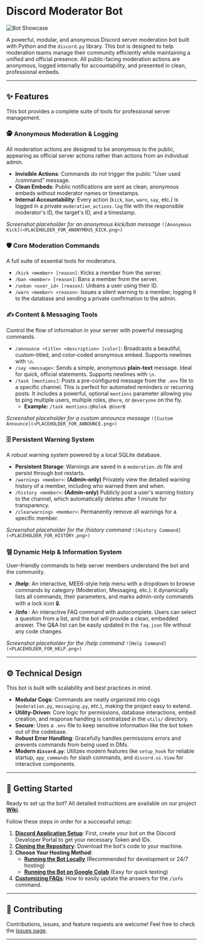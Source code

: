 # Discord Moderator Bot

![Bot Showcase](PLACEHOLDER_FOR_A_GENERAL_SHOWCASE_IMAGE.png)

A powerful, modular, and anonymous Discord server moderation bot built with Python and the `discord.py` library. This bot is designed to help moderation teams manage their community efficiently while maintaining a unified and official presence. All public-facing moderation actions are anonymous, logged internally for accountability, and presented in clean, professional embeds.

---

## ✨ Features

This bot provides a complete suite of tools for professional server management.

### 🕵️ Anonymous Moderation & Logging

All moderation actions are designed to be anonymous to the public, appearing as official server actions rather than actions from an individual admin.

-   **Invisible Actions**: Commands do not trigger the public "User used /command" message.
-   **Clean Embeds**: Public notifications are sent as clean, anonymous embeds without moderator names or timestamps.
-   **Internal Accountability**: Every action (`kick`, `ban`, `warn`, `say`, etc.) is logged in a private `moderation_actions.log` file with the responsible moderator's ID, the target's ID, and a timestamp.

_Screenshot placeholder for an anonymous kick/ban message_
`![Anonymous Kick](<PLACEHOLDER_FOR_ANONYMOUS_KICK.png>)`

### 🛡️ Core Moderation Commands

A full suite of essential tools for moderators.

-   `/kick <member> [reason]`: Kicks a member from the server.
-   `/ban <member> [reason]`: Bans a member from the server.
-   `/unban <user_id> [reason]`: Unbans a user using their ID.
-   `/warn <member> <reason>`: Issues a silent warning to a member, logging it to the database and sending a private confirmation to the admin.

### ✍️ Content & Messaging Tools

Control the flow of information in your server with powerful messaging commands.

-   `/announce <title> <description> [color]`: Broadcasts a beautiful, custom-titled, and color-coded anonymous embed. Supports newlines with `\n`.
-   `/say <message>`: Sends a simple, anonymous **plain-text** message. Ideal for quick, official statements. Supports newlines with `\n`.
-   `/task [mentions]`: Posts a pre-configured message from the `.env` file to a specific channel. This is perfect for automated reminders or recurring posts. It includes a powerful, optional `mentions` parameter allowing you to ping multiple users, multiple roles, `@here`, or `@everyone` on the fly.
    -   **Example:** `/task mentions:@RoleA @UserB`

_Screenshot placeholder for a custom announce message_
`![Custom Announce](<PLACEHOLDER_FOR_ANNOUNCE.png>)`

### 🗄️ Persistent Warning System

A robust warning system powered by a local SQLite database.

-   **Persistent Storage**: Warnings are saved in a `moderation.db` file and persist through bot restarts.
-   `/warnings <member>`: **(Admin-only)** Privately view the detailed warning history of a member, including who warned them and when.
-   `/history <member>`: **(Admin-only)** Publicly post a user's warning history to the channel, which automatically deletes after 1 minute for transparency.
-   `/clearwarnings <member>`: Permanently remove all warnings for a specific member.

_Screenshot placeholder for the /history command_
`![History Command](<PLACEHOLDER_FOR_HISTORY.png>)`

### 헬 Dynamic Help & Information System

User-friendly commands to help server members understand the bot and the community.

-   **/help**: An interactive, MEE6-style help menu with a dropdown to browse commands by category (Moderation, Messaging, etc.). It dynamically lists all commands, their parameters, and marks admin-only commands with a lock icon 🔒.
-   **/info <question>**: An interactive FAQ command with autocomplete. Users can select a question from a list, and the bot will provide a clean, embedded answer. The Q&A list can be easily updated in the `faq.json` file without any code changes.

_Screenshot placeholder for the /help command_
`![Help Command](<PLACEHOLDER_FOR_HELP.png>)`

---

## ⚙️ Technical Design

This bot is built with scalability and best practices in mind.

-   **Modular Cogs**: Commands are neatly organized into cogs (`moderation.py`, `messaging.py`, etc.), making the project easy to extend.
-   **Utility-Driven**: Core logic for permissions, database interactions, embed creation, and response handling is centralized in the `utils/` directory.
-   **Secure**: Uses a `.env` file to keep sensitive information like the bot token out of the codebase.
-   **Robust Error Handling**: Gracefully handles permissions errors and prevents commands from being used in DMs.
-   **Modern `discord.py`**: Utilizes modern features like `setup_hook` for reliable startup, `app_commands` for slash commands, and `discord.ui.View` for interactive components.

---

## 🚀 Getting Started

Ready to set up the bot? All detailed instructions are available on our project **[Wiki](https://github.com/imsay3m/intie-a-discord-bot/wiki)**.

Follow these steps in order for a successful setup:

1.  **[Discord Application Setup](https://github.com/imsay3m/intie-a-discord-bot/wiki/Discord-Setup)**: First, create your bot on the Discord Developer Portal to get your necessary Token and IDs.
2.  **[Cloning the Repository](https://github.com/imsay3m/intie-a-discord-bot/wiki#step-2-get-the-code-by-cloning-the-repository)**: Download the bot's code to your machine.
3.  **Choose Your Hosting Method**:
    -   **[Running the Bot Locally](https://github.com/imsay3m/intie-a-discord-bot/wiki/Running-the-Bot-Locally)** (Recommended for development or 24/7 hosting)
    -   **[Running the Bot on Google Colab](https://github.com/imsay3m/intie-a-discord-bot/wiki/Running-the-Bot-on-Google-Colab)** (Easy for quick testing)
4.  **[Customizing FAQs](<https://github.com/imsay3m/intie-a-discord-bot/wiki/Customizing-the-FAQ-(-info-Command)>)**: How to easily update the answers for the `/info` command.

---

## 🤝 Contributing

Contributions, issues, and feature requests are welcome! Feel free to check the [issues page](https://github.com/imsay3m/intie-a-discord-bot/issues).

---
